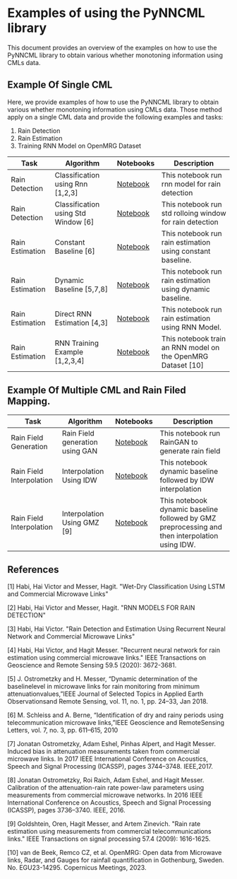 
# Examples of using the PyNNCML library

This document provides an overview of the examples on how to use the PyNNCML library to obtain various whether monotoning information using CMLs data.



## Example Of Single CML

Here, we provide examples of how to use the PyNNCML library to obtain various whether monotoning information using CMLs data. Those method apply on a single CML data and provide the following examples and tasks:
1. Rain Detection
2. Rain Estimation
3. Training RNN Model on OpenMRG Dataset

| Task            | Algorithm                           | Notebooks                                             | Description                                                  | 
|-----------------|-------------------------------------|-------------------------------------------------------|--------------------------------------------------------------|
| Rain Detection  | Classification using Rnn [1,2,3]    | [Notebook](examples/wet_dry_classification_rnn.ipynb) | This notebook  run rnn model for rain detection              |
| Rain Detection  | Classification using Std Window [6] | [Notebook](examples/wet_dry_classification.ipynb)     | This notebook run std rolloing window for rain detection     |
| Rain Estimation | Constant Baseline  [6]              | [Notebook](examples/rain_estimation_constant.ipynb)   | This notebook run rain estimation using constant baseline.   |
| Rain Estimation | Dynamic Baseline    [5,7,8]         | [Notebook](examples/rain_estimation_dynamic.ipynb)    | This notebook run rain estimation using dynamic baseline.    |
| Rain Estimation | Direct RNN Estimation [4,3]         | [Notebook](examples/rain_estimation_rnn.ipynb)        | This notebook run rain estimation using RNN Model.           |
| Rain Estimation | RNN Training Example [1,2,3,4]      | [Notebook](examples/training_rnn.ipynb)               | This notebook train an RNN model on the OpenMRG Dataset [10] |


## Example Of Multiple CML and Rain Filed Mapping.


| Task                     | Algorithm                       | Notebooks                                          | Description                                                                                    | 
|--------------------------|---------------------------------|----------------------------------------------------|------------------------------------------------------------------------------------------------|
| Rain Field Generation    | Rain Field generation using GAN | [Notebook](examples/rain_generator_notebook.ipynb) | This notebook  run RainGAN to generate rain field                                              |
| Rain Field Interpolation | Interpolation Using IDW         | [Notebook](examples/rain_map_interpolation.ipynb)  | This notebook dynamic baseline followed by IDW interpolation                                   |
| Rain Field Interpolation | Interpolation Using GMZ  [9]    | [Notebook](examples/rain_map_interpolation.ipynb)  | This notebook dynamic baseline followed by GMZ preprocessing and then interpolation using IDW. |

## References

[1] Habi, Hai Victor and Messer, Hagit. "Wet-Dry Classification Using LSTM and Commercial Microwave Links"



[2] Habi, Hai Victor and Messer, Hagit. "RNN MODELS FOR RAIN DETECTION"



[3] Habi, Hai Victor. "Rain Detection and Estimation Using Recurrent Neural Network and Commercial Microwave Links"


[4] Habi, Hai Victor, and Hagit Messer. "Recurrent neural network for rain estimation using commercial microwave links." IEEE Transactions on Geoscience and Remote Sensing 59.5 (2020): 3672-3681.


[5] J. Ostrometzky and H. Messer, “Dynamic determination of the baselinelevel in microwave links for rain monitoring from minimum attenuationvalues,”IEEE Journal of Selected Topics in Applied Earth Observationsand Remote Sensing, vol. 11, no. 1, pp. 24–33, Jan 2018.

[6] M. Schleiss and A. Berne, “Identification of dry and rainy periods using telecommunication  microwave  links,”IEEE  Geoscience  and  RemoteSensing Letters, vol. 7, no. 3, pp. 611–615, 2010

[7] Jonatan Ostrometzky, Adam Eshel, Pinhas Alpert, and Hagit Messer. Induced bias in attenuation measurements taken from commercial microwave links. In 2017 IEEE International
Conference on Acoustics, Speech and Signal Processing (ICASSP), pages 3744–3748. IEEE,2017. <br>

[8] Jonatan Ostrometzky, Roi Raich, Adam Eshel, and Hagit Messer.
Calibration of the
attenuation-rain rate power-law parameters using measurements from commercial microwave networks. In 2016 IEEE International Conference on Acoustics, Speech and Signal
Processing (ICASSP), pages 3736–3740. IEEE, 2016.

[9] Goldshtein, Oren, Hagit Messer, and Artem Zinevich. "Rain rate estimation using measurements from commercial telecommunications links." IEEE Transactions on signal processing 57.4 (2009): 1616-1625.

[10] van de Beek, Remco CZ, et al. OpenMRG: Open data from Microwave links, Radar, and Gauges for rainfall quantification in Gothenburg, Sweden. No. EGU23-14295. Copernicus Meetings, 2023.

